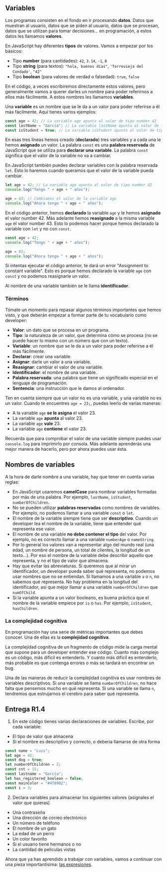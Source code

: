 ## Variables

Los programas consisten en el fondo en ir procesando **datos**. Datos que muestran al usuario, datos que se piden al usuario, datos que se procesan, datos que se utilizan para tomar decisiones... en programación, a estos datos les llamamos **valores**.

En JavaScript hay diferentes **tipos** de valores. Vamos a empezar por los básicos:

- Tipo **number** (para cantidades): `42`, `3.14`, `-1`, `0`
- Tipo **string** (para textos): `"hola, buenos días"`, `'Torrevieja del Condado'`, `"42"`
- Tipo **boolean** (para valores de verdad o falsedad): `true`, `false`

En el código, a veces escribiremos directamente estos valores, pero generalmente vamos a querer darles un nombre para poder referirnos a ellos más fácilmente. A estos nombres les llamamos **variables**.

Una **variable** es un nombre que se le da a un valor para poder referirse a él más fácilmente. Aquí tienes varios ejemplos:

```javascript
const age = 42; // La variable age apunta al valor de tipo number 42
const lastName = "García"; // La variable lastName apunta al valor de tipo string "García"
const isStudent = true; // La variable isStudent apunta al valor de tipo boolean true
```

En esas tres líneas hemos creado (**declarado**) tres variables y a cada una le hemos **asignado** un valor. La palabra `const` es una **palabra reservada** de JavaScript que se utiliza para **declarar una variable**. La palabra `const` significa que el valor de la variable no va a cambiar.

En JavaScript también puedes declarar variables con la palabra reservada `let`. Esto lo haremos cuando queramos que el valor de la variable pueda cambiar.

```javascript
let age = 42; // La variable age apunta al valor de tipo number 42
console.log("Tengo " + age + " años");

age = 43; // Cambiamos el valor de la variable age
console.log("Ahora tengo " + age + " años");
```

En el código anterior, hemos **declarado** la variable `age` y le hemos **asignado** el valor number 42. Más adelante hemos **reasignado** a la misma variable `age` el valor number 43. Esto lo podemos hacer porque hemos declarado la variable con `let` y no con `const`.

```javascript
const age = 42;
console.log("Tengo " + age + " años");

age = 43;
console.log("Ahora tengo " + age + " años");
```

Si intentas ejecutar el código anterior, te dará un error "Assignment to constant variable". Esto es porque hemos declarado la variable `age` con `const` y no podemos reasignarle un valor.

Al nombre de una variable también se le llama **identificador**.

<div class="featured">
  <h3>Términos</h3>

  <p>Tómate un momento para repasar algunos términos importantes que hemos visto, y que deberán empezar a formar parte de tu vocabulario como developer:</p>

- **Valor**: un dato que se procesa en un programa.
- **Tipo**: la naturaleza de un valor, que determina cómo se procesa (no se puede hacer lo mismo con un número que con un texto).
- **Variable**: un nombre que se le da a un valor para poder referirse a él más fácilmente.
- **Declarar**: crear una variable.
- **Asignar**: darle un valor a una variable.
- **Reasignar**: cambiar el valor de una variable.
- **Identificador**: el nombre de una variable.
- **Palabra reservada**: una palabra que tiene un significado especial en el lenguaje de programación.
- **Sentencia**: una instrucción que le damos al ordenador.
</div>

Ten en cuenta siempre que un valor no es una variable, y una variable no es un valor. Cuando te encuentres `age = 23;`, puedes leerlo de varias maneras:

- A la variable `age` **se le asigna** el valor 23.
- La variable `age` **apunta** al valor 23.
- La variable `age` **vale** 23.
- La variable `age` **contiene** el valor 23.

Recuerda que para comprobar el valor de una variable siempre puedes usar `console.log` para imprimirlo por consola. Más adelante aprenderás una mejor manera de hacerlo, pero por ahora puedes usar ésta.

## Nombres de variables

A la hora de darle nombre a una variable, hay que tener en cuenta varias reglas:

- En JavaScript usaremos **camelCase** para nombrar variables formadas por más de una palabra. Por ejemplo, `lastName`, `isStudent`, `numberOfChildren`.
- No se pueden utilizar **palabras reservadas** como nombres de variables. Por ejemplo, no podemos llamar a una variable `const` o `let`.
- El nombre de la variable siempre tiene que ser **descriptivo**. Cuando un developer lea el nombre de la variable, tiene que entender qué representa ese valor.
- El nombre de una variable **no debe contener el tipo** del valor. Por ejemplo, no es correcto llamar a una variable `numberAge` o `nameString`.
- Por lo general los valores van a representar algo del mundo real (una edad, un nombre de persona, un total de clientes, la longitud de un texto...). Por eso el nombre de la variable debe describir aquello que representa, y no el tipo de valor que almacena.
- Hay que evitar las abreviaturas. Si queremos que al mirar un identificador, un developer pueda saber qué representa, no podemos usar nombres que no se entiendan. Si llamamos a una variable `a` o `n`, no sabemos qué representa. No hay problema en la longitud del identificador, así que mejor llamar a una variable `numberOfChildren` que `numOfChild`.
- Si la variable apunta a un valor booleano, es buena práctica que el nombre de la variable empiece por `is` o `has`. Por ejemplo, `isStudent`, `hasChildren`.

<div class="featured">
  <h3>La complejidad cognitiva</h3>

  <p>En programación hay una serie de métricas importantes que debes conocer. Una de ellas es la <strong>complejidad cognitiva</strong>.</p>

  <p>La complejidad cognitiva de un fragmento de código mide la carga mental que supone para un developer entender ese código. Cuanto más complejo es un código, más difícil es entenderlo. Y cuanto más difícil es entenderlo, más probable es que contenga errores o más se tardará en encontrar un bug.</p>

  <p>Una de las maneras de reducir la complejidad cognitiva es usar nombres de variables descriptivos. Si una variable se llama <code>numberOfChildren</code>, no hace falta que pensemos mucho en qué representa. Si una variable se llama <code>n</code>, tendremos que estrujarnos el cerebro para saber qué representa.</p>
</div>

## Entrega R1.4

1. En este código tienes varias declaraciones de variables. Escribe, por cada variable:

- El tipo de valor que almacena
- Si el nombre es descriptivo y correcto, o debería llamarse de otra forma

```javascript
const name = "Luis";
let age = 42;
const dog = true;
let numberOfChildren = 2;
const cnt = 15;
const lastname = "García";
let has_registered_boolean = false;
const mainColor = "#4f8902";
const i = 3;
```

2. Declara variables para almacenar los siguientes valores (asígnales el valor que quieras)

- Una contraseña
- Una dirección de correo electrónico
- Un número de teléfono
- El nombre de un gato
- La edad de un perro
- Un color favorito
- Si el usuario tiene hermanos o no
- La cantidad de películas vistas

Ahora que ya has aprendido a trabajar con variables, vamos a continuar con una pieza importantísima: <a href="/challenge1/calentando-motores-js/expresiones">las expresiones</a>.
